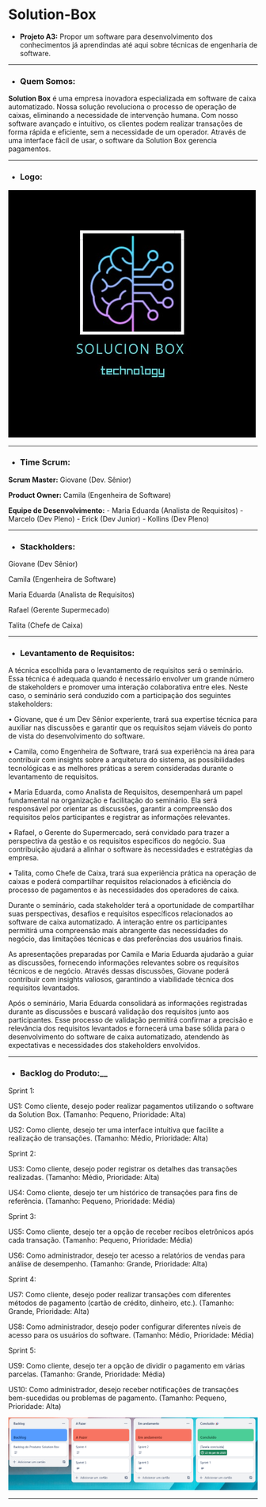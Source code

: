 # Solution-Box

- __Projeto A3:__  Propor um software para desenvolvimento dos conhecimentos já aprendindas até aqui sobre técnicas de engenharia de software.
-----
- ### __Quem Somos:__ 

__Solution Box__ é uma empresa inovadora especializada em software de caixa automatizado. Nossa solução revoluciona o processo de operação de caixas, eliminando a necessidade de intervenção humana. Com nosso software avançado e intuitivo, os clientes podem realizar transações de forma rápida e eficiente, sem a necessidade de um operador. Através de uma interface fácil de usar, o software da Solution Box gerencia pagamentos.

---
- ### __Logo:__ 
![Logo da empresa](image/logo%20solution%20box.jpeg)

______
- ### __Time Scrum:__

__Scrum Master:__ Giovane (Dev. Sênior)

__Product Owner:__ Camila (Engenheira de Software)

__Equipe de Desenvolvimento:__ - Maria Eduarda (Analista de Requisitos) - Marcelo (Dev Pleno) - Erick (Dev Junior) - Kollins (Dev Pleno)

___
- ### __Stackholders:__

Giovane (Dev Sênior)

Camila (Engenheira de Software)

Maria Eduarda (Analista de Requisitos)

Rafael (Gerente Supermecado)

Talita (Chefe de Caixa)

____
- ### __Levantamento de Requisitos:__
A técnica escolhida para o levantamento de requisitos será o seminário. Essa técnica é adequada quando é necessário envolver um grande número de stakeholders e promover uma interação colaborativa entre eles.
Neste caso, o seminário será conduzido com a participação dos seguintes stakeholders:

•	Giovane, que é um Dev Sênior experiente, trará sua expertise técnica para auxiliar nas discussões e garantir que os requisitos sejam viáveis do ponto de vista do desenvolvimento do software.

•	Camila, como Engenheira de Software, trará sua experiência na área para contribuir com insights sobre a arquitetura do sistema, as possibilidades tecnológicas e as melhores práticas a serem consideradas durante o levantamento de requisitos.

•	Maria Eduarda, como Analista de Requisitos, desempenhará um papel fundamental na organização e facilitação do seminário. Ela será responsável por orientar as discussões, garantir a compreensão dos requisitos pelos participantes e registrar as informações relevantes.

•	Rafael, o Gerente do Supermercado, será convidado para trazer a perspectiva da gestão e os requisitos específicos do negócio. Sua contribuição ajudará a alinhar o software às necessidades e estratégias da empresa.

•	Talita, como Chefe de Caixa, trará sua experiência prática na operação de caixas e poderá compartilhar requisitos relacionados à eficiência do processo de pagamentos e às necessidades dos operadores de caixa.

Durante o seminário, cada stakeholder terá a oportunidade de compartilhar suas perspectivas, desafios e requisitos específicos relacionados ao software de caixa automatizado. A interação entre os participantes permitirá uma compreensão mais abrangente das necessidades do negócio, das limitações técnicas e das preferências dos usuários finais.

As apresentações preparadas por Camila e Maria Eduarda ajudarão a guiar as discussões, fornecendo informações relevantes sobre os requisitos técnicos e de negócio. Através dessas discussões, Giovane poderá contribuir com insights valiosos, garantindo a viabilidade técnica dos requisitos levantados.

Após o seminário, Maria Eduarda consolidará as informações registradas durante as discussões e buscará validação dos requisitos junto aos participantes. Esse processo de validação permitirá confirmar a precisão e relevância dos requisitos levantados e fornecerá uma base sólida para o desenvolvimento do software de caixa automatizado, atendendo às expectativas e necessidades dos stakeholders envolvidos.
___
- ### Backlog do Produto:__
Sprint 1:

US1: Como cliente, desejo poder realizar pagamentos utilizando o software da Solution Box. (Tamanho: Pequeno, Prioridade: Alta)

US2: Como cliente, desejo ter uma interface intuitiva que facilite a realização de transações. (Tamanho: Médio, Prioridade: Alta)

Sprint 2:

US3: Como cliente, desejo poder registrar os detalhes das transações realizadas. (Tamanho: Médio, Prioridade: Alta)

US4: Como cliente, desejo ter um histórico de transações para fins de referência. (Tamanho: Pequeno, Prioridade: Média)

Sprint 3:

US5: Como cliente, desejo ter a opção de receber recibos eletrônicos após cada transação. (Tamanho: Pequeno, Prioridade: Média)

US6: Como administrador, desejo ter acesso a relatórios de vendas para análise de desempenho. (Tamanho: Grande, Prioridade: Alta)

Sprint 4:

US7: Como cliente, desejo poder realizar transações com diferentes métodos de pagamento (cartão de crédito, dinheiro, etc.). (Tamanho: Grande, Prioridade: Alta)

US8: Como administrador, desejo poder configurar diferentes níveis de acesso para os usuários do software. (Tamanho: Médio, Prioridade: Média)

Sprint 5:

US9: Como cliente, desejo ter a opção de dividir o pagamento em várias parcelas. (Tamanho: Grande, Prioridade: Média)

US10: Como administrador, desejo receber notificações de transações bem-sucedidas ou problemas de pagamento. (Tamanho: Pequeno, Prioridade: Alta)


![Alt text](image/trello%20baclog.png)
____